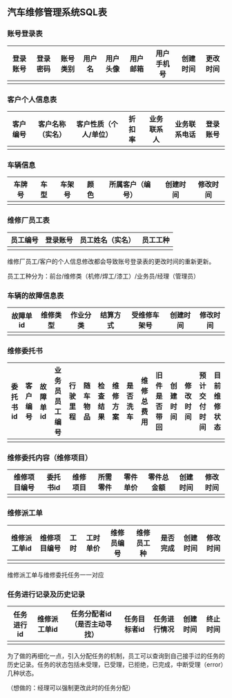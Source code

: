 ## 汽车维修管理系统SQL表

### 账号登录表

| 登录账号 | 登录密码 | 账号类别 | 用户名 | 用户头像 | 用户邮箱 | 用户手机号 | 创建时间 | 更改时间 |
| -------- | -------- | -------- | ------ | -------- | -------- | ---------- | -------- | -------- |
|          |          |          |        |          |          |            |          |          |

### 客户个人信息表

| 客户编号 | 客户名称（实名） | 客户性质（个人/单位） | 折扣率 | 业务联系人 | 业务联系电话 | 登录账号 |
| -------- | ---------------- | --------------------- | ------ | ---------- | ------------ | -------- |
|          |                  |                       |        |            |              |          |

### 车辆信息

| 车牌号 | 车型 | 车架号 | 颜色 | 所属客户（编号） | 创建时间 | 修改时间 |
| ------ | ---- | ------ | ---- | ---------------- | -------- | -------- |
|        |      |        |      |                  |          |          |

### 维修厂员工表

| 员工编号 | 登录账号 | 员工姓名（实名） | 员工工种 |
| -------- | -------- | ---------------- | -------- |
|          |          |                  |          |

维修厂员工/客户的个人信息修改都会导致账号登录表的更改时间的重新更新。

员工工种分为：前台/维修类（机修/焊工/漆工）/业务员/经理（管理员）

### 车辆的故障信息表

| 故障单id | 维修类型 | 作业分类 | 结算方式 | 受维修车架号 | 创建时间 | 修改时间 |
| -------- | -------- | -------- | -------- | ------------ | -------- | -------- |
|          |          |          |          |              |          |          |

### 维修委托书

| 委托书id | 客户编号 | 故障单id | 业务员员工编号 | 行驶里程 | 随车物品 | 检查结果 | 维修方案 | 是否洗车 | 维修总费用 | 旧件是否带回 | 创建时间 | 修改时间 | 预计交付时间 | 目前维修状态 |
| -------- | -------- | -------- | -------------- | -------- | -------- | -------- | -------- | -------- | ---------- | ------------ | -------- | -------- | ------------ | ------------ |
|          |          |          |                |          |          |          |          |          |            |              |          |          |              |              |

### 维修委托内容（维修项目）

| 维修项目编号 | 委托书id | 维修项目 | 所需零件 | 零件单价 | 零件总金额 | 创建时间 | 修改时间 |
| ------------ | -------- | -------- | -------- | -------- | ---------- | -------- | -------- |
|              |          |          |          |          |            |          |          |

### 维修派工单

| 维修派工单id | 维修项目编号 | 工时 | 工时单价 | 维修员编号 | 维修员工种 | 是否完成 | 创建时间 | 修改时间 |
| ------------ | ------------ | ---- | -------- | ---------- | ---------- | -------- | -------- | -------- |
|              |              |      |          |            |            |          |          |          |

维修派工单与维修委托任务一一对应

### 任务进行记录及历史记录

| 任务进行id | 维修派工单id | 任务分配者id（是否主动寻找） | 任务目标者id | 任务进行情况 | 创建时间 | 终止时间 |
| ---------- | ------------ | ---------------------------- | ------------ | ------------ | -------- | -------- |
|            |              |                              |              |              |          |          |

为了做的再细化一点，引入分配任务的机制，员工可以查询到自己接手过的任务的历史记录。任务的状态包括未受理，已受理，已拒绝，已完成，中断受理（error）几种状态。

（想做的：经理可以强制更改此时的任务分配）
